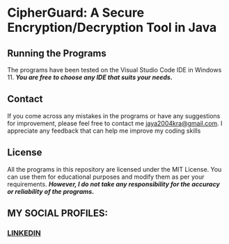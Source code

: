 # CipherGuard: A Secure Encryption/Decryption Tool in Java

## Running the Programs
The programs have been tested on the Visual Studio Code IDE in Windows 11.
***You are free to choose any IDE that suits your needs.***

## Contact
If you come across any mistakes in the programs or have any suggestions for improvement, please feel free to contact me <jaya2004kra@gmail.com>. I appreciate any feedback that can help me improve my coding skills

## License
All the programs in this repository are licensed under the MIT License. You can use them for educational purposes and modify them as per your requirements. ***However, I do not take any responsibility for the accuracy or reliability of the programs.***

## MY SOCIAL PROFILES:
### [LINKEDIN](https://www.linkedin.com/in/jayashrek/)


